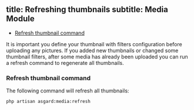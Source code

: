 title: Refreshing thumbnails
subtitle: Media Module
-------

- [Refresh thumbnail command](#refresh-thumbnail-command)

It is important you define your thumbnail with filters configuration before uploading any pictures. If you added new thumbnails or changed some thumbnail filters, after some media has already been uploaded you can run a refresh command to regenerate all thumbnails.

### <a name="refresh-thumbnail-command" class="anchor" href="#refresh-thumbnail-command"></a> Refresh thumbnail command

The following command will refresh all thumbnails:

``` .language-bash
php artisan asgard:media:refresh
```
